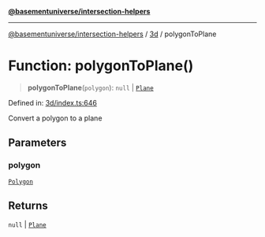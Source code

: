 [**@basementuniverse/intersection-helpers**](../../README.md)

***

[@basementuniverse/intersection-helpers](../../README.md) / [3d](../README.md) / polygonToPlane

# Function: polygonToPlane()

> **polygonToPlane**(`polygon`): `null` \| [`Plane`](../types/type-aliases/Plane.md)

Defined in: [3d/index.ts:646](https://github.com/basementuniverse/intersection-helpers/blob/a748c1cf3d5365b189253eb2878888a254b5c3a1/src/3d/index.ts#L646)

Convert a polygon to a plane

## Parameters

### polygon

[`Polygon`](../types/type-aliases/Polygon.md)

## Returns

`null` \| [`Plane`](../types/type-aliases/Plane.md)
